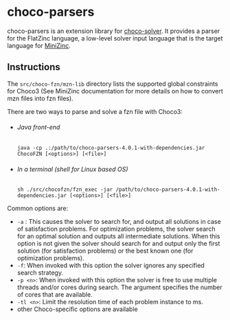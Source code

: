 choco-parsers
=============

choco-parsers is an extension library for [choco-solver](https://github.com/chocoteam/choco-solver).
It provides a parser for the FlatZinc language, a low-level solver input language that is the target language for [MiniZinc](http://www.minizinc.org/).

Instructions
------------
The `src/choco-fzn/mzn-lib` directory lists the supported global constraints for Choco3 (See MiniZinc documentation for more details on how to convert mzn files into fzn files).


There are two ways to parse and solve a fzn file with Choco3:

* ###### Java front-end

  ```java -cp .:/path/to/choco-parsers-4.0.1-with-dependencies.jar ChocoFZN [<options>] [<file>]```
  
  
* ###### In a terminal (shell for Linux based OS)
  
  ```sh ./src/chocofzn/fzn_exec -jar /path/to/choco-parsers-4.0.1-with-dependencies.jar [<options>] [<file>]```  

Common options are:
* ```-a``` : This causes the solver to search for, and output all solutions in case of satisfaction problems. For optimization problems, the solver search for an optimal solution and outputs all intermediate solutions. When this option is not given the solver should search for and output only the first solution (for satisfaction problems) or the best known one (for optimization problems).
* ```-f```: When invoked with this option the solver ignores any specified search strategy.
* ```-p <n>```: When invoked with this option the solver is free to use multiple threads and/or cores during search.  The argument <n> specifies the number of cores that are available. 
* ```-tl <n>```: Limit the resolution time of each problem instance to <n> ms.
* other Choco-specific options are available
